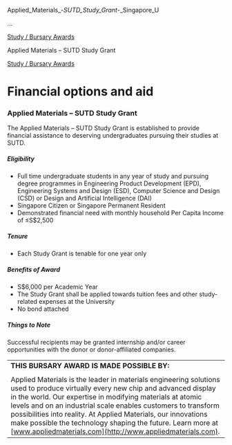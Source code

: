 Applied_Materials_-_SUTD_Study_Grant_-_Singapore_U



…

 [Study / Bursary Awards](/admissions/undergraduate/financing-options-and-aid/financial-aid/study-bursary-awards) 

Applied Materials – SUTD Study Grant

[Study / Bursary Awards](https://www.sutd.edu.sg/admissions/undergraduate/financing-options-and-aid/financial-aid/study-bursary-awards)

Financial options and aid
=========================

### Applied Materials – SUTD Study Grant




The Applied Materials – SUTD Study Grant is established to provide financial assistance to deserving undergraduates pursuing their studies at SUTD.





##### **Eligibility**




* Full time undergraduate students in any year of study and pursuing degree programmes in Engineering Product Development (EPD), Engineering Systems and Design (ESD), Computer Science and Design (CSD) or Design and Artificial Intelligence (DAI)
* Singapore Citizen or Singapore Permanent Resident
* Demonstrated financial need with monthly household Per Capita Income of ≤S$2,500



##### **Tenure**




* Each Study Grant is tenable for one year only




##### **Benefits of Award**




* S$6,000 per Academic Year
* The Study Grant shall be applied towards tuition fees and other study-related expenses at the University
* No bond attached




##### **Things to Note**




Successful recipients may be granted internship and/or career opportunities with the donor or donor-affiliated companies.




|  |
| --- |
| **THIS BURSARY AWARD IS MADE POSSIBLE BY:** |
|  |
| Applied Materials is the leader in materials engineering solutions used to produce virtually every new chip and advanced display in the world. Our expertise in modifying materials at atomic levels and on an industrial scale enables customers to transform possibilities into reality. At Applied Materials, our innovations make possible the technology shaping the future. Learn more at [www.appliedmaterials.com](http://www.appliedmaterials.com). |

